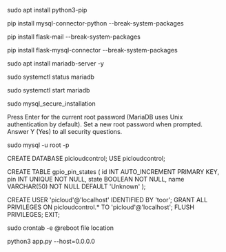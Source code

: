 sudo apt install python3-pip

pip install mysql-connector-python --break-system-packages

pip install flask-mail --break-system-packages

pip install flask-mysql-connector --break-system-packages

sudo apt install mariadb-server -y

sudo systemctl status mariadb

sudo systemctl start mariadb

sudo mysql_secure_installation

Press Enter for the current root password (MariaDB uses Unix authentication by default).
Set a new root password when prompted.
Answer Y (Yes) to all security questions.

sudo mysql -u root -p

CREATE DATABASE picloudcontrol;
USE picloudcontrol;

CREATE TABLE gpio_pin_states (
    id INT AUTO_INCREMENT PRIMARY KEY,
    pin INT UNIQUE NOT NULL,
    state BOOLEAN NOT NULL,
    name VARCHAR(50) NOT NULL DEFAULT 'Unknown'
);


CREATE USER 'picloud'@'localhost' IDENTIFIED BY 'toor';
GRANT ALL PRIVILEGES ON picloudcontrol.* TO 'picloud'@'localhost';
FLUSH PRIVILEGES;
EXIT;





sudo crontab -e
@reboot file location





python3 app.py --host=0.0.0.0

